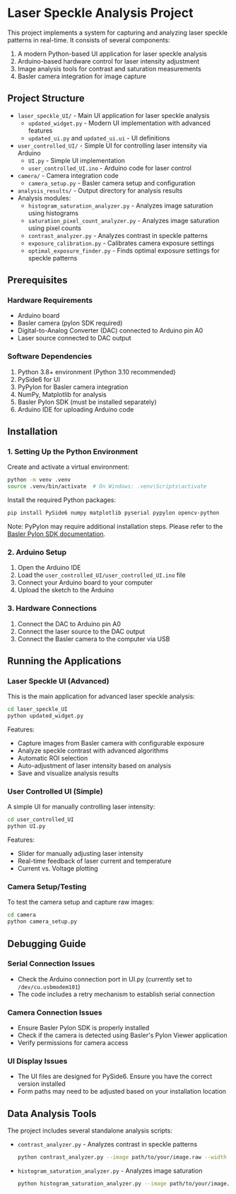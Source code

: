 # Laser Speckle Analysis Project

This project implements a system for capturing and analyzing laser speckle patterns in real-time. It consists of several components:

1. A modern Python-based UI application for laser speckle analysis
2. Arduino-based hardware control for laser intensity adjustment
3. Image analysis tools for contrast and saturation measurements
4. Basler camera integration for image capture

## Project Structure

- `laser_speckle_UI/` - Main UI application for laser speckle analysis
  - `updated_widget.py` - Modern UI implementation with advanced features
  - `updated_ui.py` and `updated_ui.ui` - UI definitions
- `user_controlled_UI/` - Simple UI for controlling laser intensity via Arduino
  - `UI.py` - Simple UI implementation
  - `user_controlled_UI.ino` - Arduino code for laser control
- `camera/` - Camera integration code
  - `camera_setup.py` - Basler camera setup and configuration
- `analysis_results/` - Output directory for analysis results
- Analysis modules:
  - `histogram_saturation_analyzer.py` - Analyzes image saturation using histograms
  - `saturation_pixel_count_analyzer.py` - Analyzes image saturation using pixel counts
  - `contrast_analyzer.py` - Analyzes contrast in speckle patterns
  - `exposure_calibration.py` - Calibrates camera exposure settings
  - `optimal_exposure_finder.py` - Finds optimal exposure settings for speckle patterns

## Prerequisites

### Hardware Requirements
- Arduino board
- Basler camera (pylon SDK required)
- Digital-to-Analog Converter (DAC) connected to Arduino pin A0
- Laser source connected to DAC output

### Software Dependencies
1. Python 3.8+ environment (Python 3.10 recommended)
2. PySide6 for UI
3. PyPylon for Basler camera integration
4. NumPy, Matplotlib for analysis
5. Basler Pylon SDK (must be installed separately)
6. Arduino IDE for uploading Arduino code

## Installation

### 1. Setting Up the Python Environment

Create and activate a virtual environment:
```bash
python -m venv .venv
source .venv/bin/activate  # On Windows: .venv\Scripts\activate
```

Install the required Python packages:
```bash
pip install PySide6 numpy matplotlib pyserial pypylon opencv-python
```

Note: PyPylon may require additional installation steps. Please refer to the [Basler Pylon SDK documentation](https://docs.baslerweb.com/overview).

### 2. Arduino Setup

1. Open the Arduino IDE
2. Load the `user_controlled_UI/user_controlled_UI.ino` file
3. Connect your Arduino board to your computer
4. Upload the sketch to the Arduino

### 3. Hardware Connections

1. Connect the DAC to Arduino pin A0
2. Connect the laser source to the DAC output
3. Connect the Basler camera to the computer via USB

## Running the Applications

### Laser Speckle UI (Advanced)

This is the main application for advanced laser speckle analysis:

```bash
cd laser_speckle_UI
python updated_widget.py
```

Features:
- Capture images from Basler camera with configurable exposure
- Analyze speckle contrast with advanced algorithms
- Automatic ROI selection
- Auto-adjustment of laser intensity based on analysis
- Save and visualize analysis results

### User Controlled UI (Simple)

A simple UI for manually controlling laser intensity:

```bash
cd user_controlled_UI
python UI.py
```

Features:
- Slider for manually adjusting laser intensity
- Real-time feedback of laser current and temperature
- Current vs. Voltage plotting

### Camera Setup/Testing

To test the camera setup and capture raw images:

```bash
cd camera
python camera_setup.py
```

## Debugging Guide

### Serial Connection Issues
- Check the Arduino connection port in UI.py (currently set to `/dev/cu.usbmodem101`)
- The code includes a retry mechanism to establish serial connection

### Camera Connection Issues
- Ensure Basler Pylon SDK is properly installed
- Check if the camera is detected using Basler's Pylon Viewer application
- Verify permissions for camera access

### UI Display Issues
- The UI files are designed for PySide6. Ensure you have the correct version installed
- Form paths may need to be adjusted based on your installation location

## Data Analysis Tools

The project includes several standalone analysis scripts:

- `contrast_analyzer.py` - Analyzes contrast in speckle patterns
  ```bash
  python contrast_analyzer.py --image path/to/your/image.raw --width 960 --height 1200
  ```

- `histogram_saturation_analyzer.py` - Analyzes image saturation
  ```bash
  python histogram_saturation_analyzer.py --image path/to/your/image.raw
  ```
  